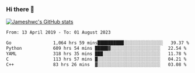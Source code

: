 ### Hi there 👋

[![Jameshwc's GitHub stats](https://github-readme-stats.vercel.app/api?username=jameshwc)](https://github.com/anuraghazra/github-readme-stats)

<!--START_SECTION:waka-->

```txt
From: 13 April 2019 - To: 01 August 2023

Go                1,064 hrs 59 mins██████████░░░░░░░░░░░░░░░   39.37 %
Python            609 hrs 54 mins █████▓░░░░░░░░░░░░░░░░░░░   22.54 %
YAML              318 hrs 35 mins ███░░░░░░░░░░░░░░░░░░░░░░   11.78 %
C                 113 hrs 57 mins █░░░░░░░░░░░░░░░░░░░░░░░░   04.21 %
C++               83 hrs 26 mins  ▓░░░░░░░░░░░░░░░░░░░░░░░░   03.08 %
```

<!--END_SECTION:waka-->